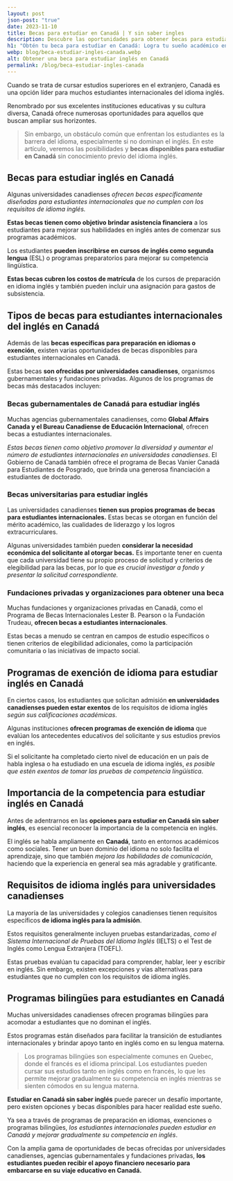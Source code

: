 ```yaml
---
layout: post
json-post: "true"
date: 2023-11-10
title: Becas para estudiar en Canadá | Y sin saber ingles
description: Descubre las oportunidades para obtener becas para estudiar inglés en Canadá. No tienes que saber el idioma. Consíguela desde cualquier país
h1: "Obtén tu beca para estudiar en Canadá: Logra tu sueño académico en el extranjero"
webp: blog/beca-estudiar-ingles-canada.webp
alt: Obtener una beca para estudiar inglés en Canadá
permalink: /blog/beca-estudiar-ingles-canada
---
```

Cuando se trata de cursar estudios superiores en el extranjero, Canadá es una opción líder para muchos estudiantes internacionales del idioma inglés.

Renombrado por sus excelentes instituciones educativas y su cultura diversa, Canadá ofrece numerosas oportunidades para aquellos que buscan ampliar sus horizontes.

> Sin embargo, un obstáculo común que enfrentan los estudiantes es la barrera del idioma, especialmente si no dominan el inglés. En este artículo, veremos las posibilidades y **becas disponibles para estudiar en Canadá** sin conocimiento previo del idioma inglés.

## Becas para estudiar inglés en Canadá

Algunas universidades canadienses *ofrecen becas específicamente diseñadas para estudiantes internacionales que no cumplen con los requisitos de idioma inglés.*

**Estas becas tienen como objetivo brindar asistencia financiera** a los estudiantes para mejorar sus habilidades en inglés antes de comenzar sus programas académicos.

Los estudiantes **pueden inscribirse en cursos de inglés como segunda lengua** (ESL) o programas preparatorios para mejorar su competencia lingüística.

**Estas becas cubren los costos de matrícula** de los cursos de preparación en idioma inglés y también pueden incluir una asignación para gastos de subsistencia.

## Tipos de becas para estudiantes internacionales del inglés en Canadá

Además de las **becas específicas para preparación en idiomas o exención**, existen varias oportunidades de becas disponibles para estudiantes internacionales en Canadá.

Estas becas **son ofrecidas por universidades canadienses**, organismos gubernamentales y fundaciones privadas. Algunos de los programas de becas más destacados incluyen:

### Becas gubernamentales de Canadá para estudiar inglés

Muchas agencias gubernamentales canadienses, como **Global Affairs Canada y el Bureau Canadiense de Educación Internacional**, ofrecen becas a estudiantes internacionales.

*Estas becas tienen como objetivo promover la diversidad y aumentar el número de estudiantes internacionales en universidades canadienses*. El Gobierno de Canadá también ofrece el programa de Becas Vanier Canadá para Estudiantes de Posgrado, que brinda una generosa financiación a estudiantes de doctorado.

### Becas universitarias para estudiar inglés

Las universidades canadienses **tienen sus propios programas de becas para estudiantes internacionales.** Estas becas se otorgan en función del mérito académico, las cualidades de liderazgo y los logros extracurriculares.

Algunas universidades también pueden **considerar la necesidad económica del solicitante al otorgar becas.** Es importante tener en cuenta que cada universidad tiene su propio proceso de solicitud y criterios de elegibilidad para las becas, por lo que *es crucial investigar a fondo y presentar la solicitud correspondiente.*

### Fundaciones privadas y organizaciones para obtener una beca

Muchas fundaciones y organizaciones privadas en Canadá, como el Programa de Becas Internacionales Lester B. Pearson o la Fundación Trudeau, **ofrecen becas a estudiantes internacionales**.

 Estas becas a menudo se centran en campos de estudio específicos o tienen criterios de elegibilidad adicionales, como la participación comunitaria o las iniciativas de impacto social.

## Programas de exención de idioma para estudiar inglés en Canadá

En ciertos casos, los estudiantes que solicitan admisión **en universidades canadienses pueden estar exentos** de los requisitos de idioma inglés *según sus calificaciones académicas*.

Algunas instituciones **ofrecen programas de exención de idioma** que evalúan los antecedentes educativos del solicitante y sus estudios previos en inglés.

Si el solicitante ha completado cierto nivel de educación en un país de habla inglesa o ha estudiado en una escuela de idioma inglés, *es posible que estén exentos de tomar las pruebas de competencia lingüística*.

## Importancia de la competencia para estudiar inglés en Canadá

Antes de adentrarnos en las **opciones para estudiar en Canadá sin saber inglés**, es esencial reconocer la importancia de la competencia en inglés.

El inglés se habla ampliamente en **Canadá**, tanto en entornos académicos como sociales. Tener un buen dominio del idioma no solo facilita el aprendizaje, sino que también *mejora las habilidades de comunicación*, haciendo que la experiencia en general sea más agradable y gratificante.

## Requisitos de idioma inglés para universidades canadienses

La mayoría de las universidades y colegios canadienses tienen requisitos específicos **de idioma inglés para la admisión**.

Estos requisitos generalmente incluyen pruebas estandarizadas, *como el Sistema Internacional de Pruebas del Idioma Inglés* (IELTS) o el Test de Inglés como Lengua Extranjera (TOEFL).

Estas pruebas evalúan tu capacidad para comprender, hablar, leer y escribir en inglés. Sin embargo, existen excepciones y vías alternativas para estudiantes que no cumplen con los requisitos de idioma inglés.

## Programas bilingües para estudiantes en Canadá

Muchas universidades canadienses ofrecen programas bilingües para acomodar a estudiantes que no dominan el inglés.

Estos programas están diseñados para facilitar la transición de estudiantes internacionales y brindar apoyo tanto en inglés como en su lengua materna.

> Los programas bilingües son especialmente comunes en Quebec, donde el francés es el idioma principal. Los estudiantes pueden cursar sus estudios tanto en inglés como en francés, lo que les permite mejorar gradualmente su competencia en inglés mientras se sienten cómodos en su lengua materna.

**Estudiar en Canadá sin saber inglés** puede parecer un desafío importante, pero existen opciones y becas disponibles para hacer realidad este sueño.

Ya sea a través de programas de preparación en idiomas, exenciones o programas bilingües, *los estudiantes internacionales pueden estudiar en Canadá y mejorar gradualmente su competencia en inglés*.

Con la amplia gama de oportunidades de becas ofrecidas por universidades canadienses, agencias gubernamentales y fundaciones privadas, **los estudiantes pueden recibir el apoyo financiero necesario para embarcarse en su viaje educativo en Canadá.**
